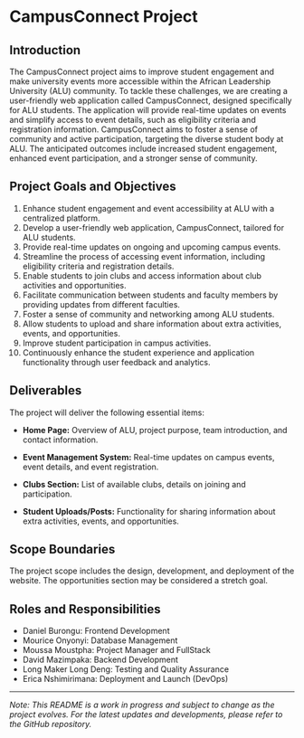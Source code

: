 # CampusConnect Project

## Introduction

The CampusConnect project aims to improve student engagement and make university events more accessible within the African Leadership University (ALU) community. To tackle these challenges, we are creating a user-friendly web application called CampusConnect, designed specifically for ALU students. The application will provide real-time updates on events and simplify access to event details, such as eligibility criteria and registration information. CampusConnect aims to foster a sense of community and active participation, targeting the diverse student body at ALU. The anticipated outcomes include increased student engagement, enhanced event participation, and a stronger sense of community.

## Project Goals and Objectives

1. Enhance student engagement and event accessibility at ALU with a centralized platform.
2. Develop a user-friendly web application, CampusConnect, tailored for ALU students.
3. Provide real-time updates on ongoing and upcoming campus events.
4. Streamline the process of accessing event information, including eligibility criteria and registration details.
5. Enable students to join clubs and access information about club activities and opportunities.
6. Facilitate communication between students and faculty members by providing updates from different faculties.
7. Foster a sense of community and networking among ALU students.
8. Allow students to upload and share information about extra activities, events, and opportunities.
9. Improve student participation in campus activities.
10. Continuously enhance the student experience and application functionality through user feedback and analytics.

## Deliverables

The project will deliver the following essential items:

- **Home Page:** Overview of ALU, project purpose, team introduction, and contact information.

- **Event Management System:** Real-time updates on campus events, event details, and event registration.

- **Clubs Section:** List of available clubs, details on joining and participation.

- **Student Uploads/Posts:** Functionality for sharing information about extra activities, events, and opportunities.

## Scope Boundaries

The project scope includes the design, development, and deployment of the website. The opportunities section may be considered a stretch goal.

## Roles and Responsibilities

- Daniel Burongu: Frontend Development
- Mourice Onyonyi: Database Management
- Moussa Moustpha: Project Manager and FullStack
- David Mazimpaka: Backend Development
- Long Maker Long Deng: Testing and Quality Assurance
- Erica Nshimirimana: Deployment and Launch (DevOps)

---

*Note: This README is a work in progress and subject to change as the project evolves. For the latest updates and developments, please refer to the GitHub repository.*
